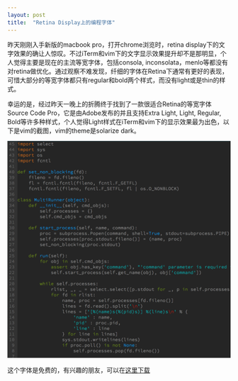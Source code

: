 ```yaml
---
layout: post
title:  "Retina Display上的编程字体"
---
```


昨天刚刚入手新版的macbook pro，打开chrome浏览时，retina display下的文字效果的确让人惊叹。不过iTerm和vim下的文字显示效果提升却不是那明显，个人觉得主要是现在的主流等宽字体，包括consola, inconsolata，menlo等都没有对retina做优化。通过观察不难发现，纤细的字体在Retina下通常有更好的表现，可惜大部分的等宽字体都只有regular和bold两个样式，而没有light或是thin的样式。

幸运的是，经过昨天一晚上的折腾终于找到了一款很适合Retina的等宽字体Source Code Pro，它是由Adobe发布的并且支持Extra Light, Light, Regular, Bold等许多种样式，个人觉得Light样式在iTerm和vim下的显示效果最为出色，以下是vim的截图，vim的theme是solarize dark。

![vim screenshot with source code pro](/images/source-code-pro-screen.png)

这个字体是免费的，有兴趣的朋友，可以在[这里下载](https://github.com/adobe-fonts/source-code-pro)
